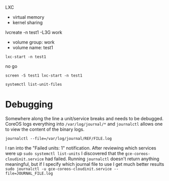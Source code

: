 LXC
- virtual memory
- kernel sharing


lvcreate -n test1 -L3G work
 - volume group: work
 - volume name: test1

```
lxc-start -n test1
```

no go

```
screen -S test1 lxc-start -n test1
```

```
systemctl list-unit-files
```

# Debugging
Somewhere along the line a unit/service breaks and needs to be debugged.
CoreOS logs everything into ```/var/log/journal/*``` and `journalctl` allows
one to view the content of the binary logs.

```journalctl --file=/var/log/journal/REF/FILE.log```

I ran into the "Failed units: 1" notification. After reviewing which services
were up ```sudo systemctl list-units``` I discovered that the 
`gce-coreos-cloudinit.service` had failed. Running `journalctl` doesn't return
anything meaningful, but if I specify which journal file to use I get much better
results
```sudo journalctl -u gce-coreos-cloudinit.service --file=JOURNAL_FILE.log```
